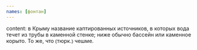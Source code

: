 ```yaml
---
names: [фонтан]
---
```


content: в Крыму название каптированных источников, в которых вода течет из трубы в каменной стенке; ниже обычно бассейн или каменное корыто. То же, что ⦅тюрк.⦆ чешме.
